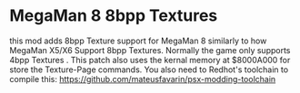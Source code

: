 # MegaMan 8 8bpp Textures
this mod adds 8bpp Texture support for MegaMan 8 similarly to how MegaMan X5/X6 Support 8bpp Textures. Normally the game only supports 4bpp Textures . This patch also uses the kernal memory at $8000A000 for store the Texture-Page commands. You also need to Redhot's toolchain to compile this: https://github.com/mateusfavarin/psx-modding-toolchain